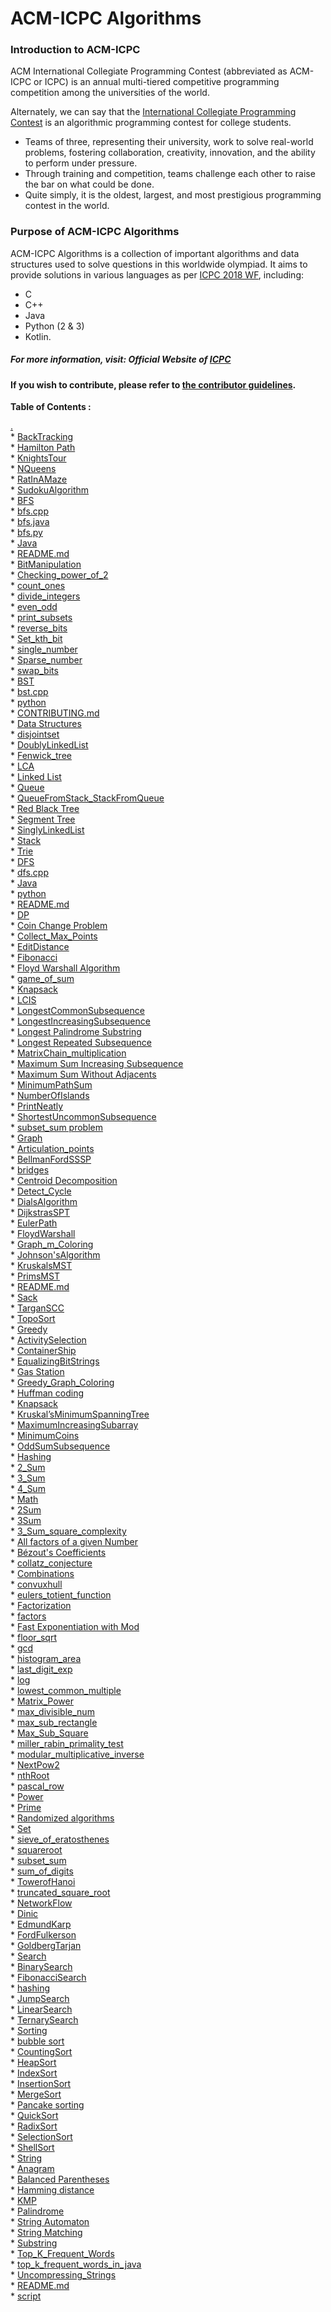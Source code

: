 # ACM-ICPC Algorithms

### Introduction to ACM-ICPC
ACM International Collegiate Programming Contest (abbreviated as ACM-ICPC or ICPC) is an annual multi-tiered competitive programming competition among the universities of the world. 

Alternately, we can say that the [International Collegiate Programming Contest](https://en.wikipedia.org/wiki/ACM_International_Collegiate_Programming_Contest) is an algorithmic programming contest for college students. 
- Teams of three, representing their university, work to solve real-world problems, fostering collaboration, creativity, innovation, and the ability to perform under pressure. 
- Through training and competition, teams challenge each other to raise the bar on what could be done. 
- Quite simply, it is the oldest, largest, and most prestigious programming contest in the world. 

### Purpose of ACM-ICPC Algorithms 
ACM-ICPC Algorithms is a collection of important algorithms and data structures used to solve questions in this worldwide olympiad. It aims to provide solutions in various languages as per [ICPC 2018 WF](https://icpc.baylor.edu/worldfinals/programming-environment), including:
-  C 
-  C++
-  Java
-  Python (2 & 3)
-  Kotlin.
##### For more information, visit: **Official Website of [ICPC](https://icpc.baylor.edu/)**

#### If you wish to contribute, please refer to [the contributor guidelines](https://github.com/matthewsamuel95/ACM-ICPC-Algorithms/blob/master/CONTRIBUTING.md).

**Table of Contents :**
<p>
    <a href=".">.</a><br>
    * <a href="./BackTracking/">BackTracking</a><br>
    * <a href="./BackTracking/Hamilton%20Path/">Hamilton Path</a><br>
    * <a href="./BackTracking/KnightsTour/">KnightsTour</a><br>
    * <a href="./BackTracking/NQueens/">NQueens</a><br>
    * <a href="./BackTracking/RatInAMaze/">RatInAMaze</a><br>
    * <a href="./BackTracking/SudokuAlgorithm/">SudokuAlgorithm</a><br>
    * <a href="./BFS/">BFS</a><br>
    * <a href="./BFS/bfs.cpp">bfs.cpp</a><br>
    * <a href="./BFS/bfs.java">bfs.java</a><br>
    * <a href="./BFS/bfs.py">bfs.py</a><br>
    * <a href="./BFS/Java/">Java</a><br>
    * <a href="./BFS/README.md">README.md</a><br>
    * <a href="./BitManipulation/">BitManipulation</a><br>
    * <a href="./BitManipulation/Checking_power_of_2/">Checking_power_of_2</a><br>
    * <a href="./BitManipulation/count_ones/">count_ones</a><br>
    * <a href="./BitManipulation/divide_integers/">divide_integers</a><br>
    * <a href="./BitManipulation/even_odd/">even_odd</a><br>
    * <a href="./BitManipulation/print_subsets/">print_subsets</a><br>
    * <a href="./BitManipulation/reverse_bits/">reverse_bits</a><br>
    * <a href="./BitManipulation/Set_kth_bit/">Set_kth_bit</a><br>
    * <a href="./BitManipulation/single_number/">single_number</a><br>
    * <a href="./BitManipulation/Sparse_number/">Sparse_number</a><br>
    * <a href="./BitManipulation/swap_bits/">swap_bits</a><br>
    * <a href="./BST/">BST</a><br>
    * <a href="./BST/bst.cpp">bst.cpp</a><br>
    * <a href="./BST/python/">python</a><br>
    * <a href="./CONTRIBUTING.md">CONTRIBUTING.md</a><br>
    * <a href="./Data%20Structures/">Data Structures</a><br>
    * <a href="./Data%20Structures/disjointset/">disjointset</a><br>
    * <a href="./Data%20Structures/DoublyLinkedList/">DoublyLinkedList</a><br>
    * <a href="./Data%20Structures/Fenwick_tree/">Fenwick_tree</a><br>
    * <a href="./Data%20Structures/LCA/">LCA</a><br>
    * <a href="./Data%20Structures/Linked%20List/">Linked List</a><br>
    * <a href="./Data%20Structures/Queue/">Queue</a><br>
    * <a href="./Data%20Structures/QueueFromStack_StackFromQueue/">QueueFromStack_StackFromQueue</a><br>
    * <a href="./Data%20Structures/Red%20Black%20Tree/">Red Black Tree</a><br>
    * <a href="./Data%20Structures/Segment%20Tree/">Segment Tree</a><br>
    * <a href="./Data%20Structures/SinglyLinkedList/">SinglyLinkedList</a><br>
    * <a href="./Data%20Structures/Stack/">Stack</a><br>
    * <a href="./Data%20Structures/Trie/">Trie</a><br>
    * <a href="./DFS/">DFS</a><br>
    * <a href="./DFS/dfs.cpp">dfs.cpp</a><br>
    * <a href="./DFS/Java/">Java</a><br>
    * <a href="./DFS/python/">python</a><br>
    * <a href="./DFS/README.md">README.md</a><br>
    * <a href="./DP/">DP</a><br>
    * <a href="./DP/Coin%20Change%20Problem/">Coin Change Problem</a><br>
    * <a href="./DP/Collect_Max_Points/">Collect_Max_Points</a><br>
    * <a href="./DP/EditDistance/">EditDistance</a><br>
    * <a href="./DP/Fibonacci/">Fibonacci</a><br>
    * <a href="./DP/Floyd%20Warshall%20Algorithm/">Floyd Warshall Algorithm</a><br>
    * <a href="./DP/game_of_sum/">game_of_sum</a><br>
    * <a href="./DP/Knapsack/">Knapsack</a><br>
    * <a href="./DP/LCIS/">LCIS</a><br>
    * <a href="./DP/LongestCommonSubsequence/">LongestCommonSubsequence</a><br>
    * <a href="./DP/LongestIncreasingSubsequence/">LongestIncreasingSubsequence</a><br>
    * <a href="./DP/Longest%20Palindrome%20Substring/">Longest Palindrome Substring</a><br>
    * <a href="./DP/Longest%20Repeated%20Subsequence/">Longest Repeated Subsequence</a><br>
    * <a href="./DP/MatrixChain_multiplication/">MatrixChain_multiplication</a><br>
    * <a href="./DP/Maximum%20Sum%20Increasing%20Subsequence/">Maximum Sum Increasing Subsequence</a><br>
    * <a href="./DP/Maximum%20Sum%20Without%20Adjacents/">Maximum Sum Without Adjacents</a><br>
    * <a href="./DP/MinimumPathSum/">MinimumPathSum</a><br>
    * <a href="./DP/NumberOfIslands/">NumberOfIslands</a><br>
    * <a href="./DP/PrintNeatly/">PrintNeatly</a><br>
    * <a href="./DP/ShortestUncommonSubsequence/">ShortestUncommonSubsequence</a><br>
    * <a href="./DP/subset_sum%20problem/">subset_sum problem</a><br>
    * <a href="./Graph/">Graph</a><br>
    * <a href="./Graph/Articulation_points/">Articulation_points</a><br>
    * <a href="./Graph/BellmanFordSSSP/">BellmanFordSSSP</a><br>
    * <a href="./Graph/bridges/">bridges</a><br>
    * <a href="./Graph/Centroid%20Decomposition/">Centroid Decomposition</a><br>
    * <a href="./Graph/Detect_Cycle/">Detect_Cycle</a><br>
    * <a href="./Graph/DialsAlgorithm/">DialsAlgorithm</a><br>
    * <a href="./Graph/DijkstrasSPT/">DijkstrasSPT</a><br>
    * <a href="./Graph/EulerPath/">EulerPath</a><br>
    * <a href="./Graph/FloydWarshall/">FloydWarshall</a><br>
    * <a href="./Graph/Graph_m_Coloring/">Graph_m_Coloring</a><br>
    * <a href="./Graph/Johnson'sAlgorithm/">Johnson'sAlgorithm</a><br>
    * <a href="./Graph/KruskalsMST/">KruskalsMST</a><br>
    * <a href="./Graph/PrimsMST/">PrimsMST</a><br>
    * <a href="./Graph/README.md">README.md</a><br>
    * <a href="./Graph/Sack/">Sack</a><br>
    * <a href="./Graph/TarganSCC/">TarganSCC</a><br>
    * <a href="./Graph/TopoSort/">TopoSort</a><br>
    * <a href="./Greedy/">Greedy</a><br>
    * <a href="./Greedy/ActivitySelection/">ActivitySelection</a><br>
    * <a href="./Greedy/ContainerShip/">ContainerShip</a><br>
    * <a href="./Greedy/EqualizingBitStrings/">EqualizingBitStrings</a><br>
    * <a href="./Greedy/Gas%20Station/">Gas Station</a><br>
    * <a href="./Greedy/Greedy_Graph_Coloring/">Greedy_Graph_Coloring</a><br>
    * <a href="./Greedy/Huffman%20coding/">Huffman coding</a><br>
    * <a href="./Greedy/Knapsack/">Knapsack</a><br>
    * <a href="./Greedy/Kruskal%E2%80%99sMinimumSpanningTree/">Kruskal’sMinimumSpanningTree</a><br>
    * <a href="./Greedy/MaximumIncreasingSubarray/">MaximumIncreasingSubarray</a><br>
    * <a href="./Greedy/MinimumCoins/">MinimumCoins</a><br>
    * <a href="./Greedy/OddSumSubsequence/">OddSumSubsequence</a><br>
    * <a href="./Hashing/">Hashing</a><br>
    * <a href="./Hashing/2_Sum/">2_Sum</a><br>
    * <a href="./Hashing/3_Sum/">3_Sum</a><br>
    * <a href="./Hashing/4_Sum/">4_Sum</a><br>
    * <a href="./Math/">Math</a><br>
    * <a href="./Math/2Sum/">2Sum</a><br>
    * <a href="./Math/3Sum/">3Sum</a><br>
    * <a href="./Math/3_Sum_square_complexity/">3_Sum_square_complexity</a><br>
    * <a href="./Math/All%20factors%20of%20a%20given%20Number/">All factors of a given Number</a><br>
    * <a href="./Math/B%C3%A9zout's%20Coefficients/">Bézout's Coefficients</a><br>
    * <a href="./Math/collatz_conjecture/">collatz_conjecture</a><br>
    * <a href="./Math/Combinations/">Combinations</a><br>
    * <a href="./Math/convuxhull/">convuxhull</a><br>
    * <a href="./Math/eulers_totient_function/">eulers_totient_function</a><br>
    * <a href="./Math/Factorization/">Factorization</a><br>
    * <a href="./Math/factors/">factors</a><br>
    * <a href="./Math/Fast%20Exponentiation%20with%20Mod/">Fast Exponentiation with Mod</a><br>
    * <a href="./Math/floor_sqrt/">floor_sqrt</a><br>
    * <a href="./Math/gcd/">gcd</a><br>
    * <a href="./Math/histogram_area/">histogram_area</a><br>
    * <a href="./Math/last_digit_exp/">last_digit_exp</a><br>
    * <a href="./Math/log/">log</a><br>
    * <a href="./Math/lowest_common_multiple/">lowest_common_multiple</a><br>
    * <a href="./Math/Matrix_Power/">Matrix_Power</a><br>
    * <a href="./Math/max_divisible_num/">max_divisible_num</a><br>
    * <a href="./Math/max_sub_rectangle/">max_sub_rectangle</a><br>
    * <a href="./Math/Max_Sub_Square/">Max_Sub_Square</a><br>
    * <a href="./Math/miller_rabin_primality_test/">miller_rabin_primality_test</a><br>
    * <a href="./Math/modular_multiplicative_inverse/">modular_multiplicative_inverse</a><br>
    * <a href="./Math/NextPow2/">NextPow2</a><br>
    * <a href="./Math/nthRoot/">nthRoot</a><br>
    * <a href="./Math/pascal_row/">pascal_row</a><br>
    * <a href="./Math/Power/">Power</a><br>
    * <a href="./Math/Prime/">Prime</a><br>
    * <a href="./Math/Randomized%20algorithms/">Randomized algorithms</a><br>
    * <a href="./Math/Set/">Set</a><br>
    * <a href="./Math/sieve_of_eratosthenes/">sieve_of_eratosthenes</a><br>
    * <a href="./Math/squareroot/">squareroot</a><br>
    * <a href="./Math/subset_sum/">subset_sum</a><br>
    * <a href="./Math/sum_of_digits/">sum_of_digits</a><br>
    * <a href="./Math/TowerofHanoi/">TowerofHanoi</a><br>
    * <a href="./Math/truncated_square_root/">truncated_square_root</a><br>
    * <a href="./NetworkFlow/">NetworkFlow</a><br>
    * <a href="./NetworkFlow/Dinic/">Dinic</a><br>
    * <a href="./NetworkFlow/EdmundKarp/">EdmundKarp</a><br>
    * <a href="./NetworkFlow/FordFulkerson/">FordFulkerson</a><br>
    * <a href="./NetworkFlow/GoldbergTarjan/">GoldbergTarjan</a><br>
    * <a href="./Search/">Search</a><br>
    * <a href="./Search/BinarySearch/">BinarySearch</a><br>
    * <a href="./Search/FibonacciSearch/">FibonacciSearch</a><br>
    * <a href="./Search/hashing/">hashing</a><br>
    * <a href="./Search/JumpSearch/">JumpSearch</a><br>
    * <a href="./Search/LinearSearch/">LinearSearch</a><br>
    * <a href="./Search/TernarySearch/">TernarySearch</a><br>
    * <a href="./Sorting/">Sorting</a><br>
    * <a href="./Sorting/bubble%20sort/">bubble sort</a><br>
    * <a href="./Sorting/CountingSort/">CountingSort</a><br>
    * <a href="./Sorting/HeapSort/">HeapSort</a><br>
    * <a href="./Sorting/IndexSort/">IndexSort</a><br>
    * <a href="./Sorting/InsertionSort/">InsertionSort</a><br>
    * <a href="./Sorting/MergeSort/">MergeSort</a><br>
    * <a href="./Sorting/Pancake%20sorting/">Pancake sorting</a><br>
    * <a href="./Sorting/QuickSort/">QuickSort</a><br>
    * <a href="./Sorting/RadixSort/">RadixSort</a><br>
    * <a href="./Sorting/SelectionSort/">SelectionSort</a><br>
    * <a href="./Sorting/ShellSort/">ShellSort</a><br>
    * <a href="./String/">String</a><br>
    * <a href="./String/Anagram/">Anagram</a><br>
    * <a href="./String/Balanced%20Parentheses/">Balanced Parentheses</a><br>
    * <a href="./String/Hamming%20distance/">Hamming distance</a><br>
    * <a href="./String/KMP/">KMP</a><br>
    * <a href="./String/Palindrome/">Palindrome</a><br>
    * <a href="./String/String%20Automaton/">String Automaton</a><br>
    * <a href="./String/String%20Matching/">String Matching</a><br>
    * <a href="./String/Substring/">Substring</a><br>
    * <a href="./String/Top_K_Frequent_Words/">Top_K_Frequent_Words</a><br>
    * <a href="./String/top_k_frequent_words_in_java/">top_k_frequent_words_in_java</a><br>
    * <a href="./String/Uncompressing_Strings/">Uncompressing_Strings</a><br>
    * <a href="./README.md">README.md</a><br>
    * <a href="./script">script</a><br>
